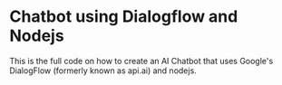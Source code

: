 # Chatbot using Dialogflow and Nodejs

This is the full code on how to create an AI Chatbot that uses Google's DialogFlow (formerly known as api.ai) and nodejs.
